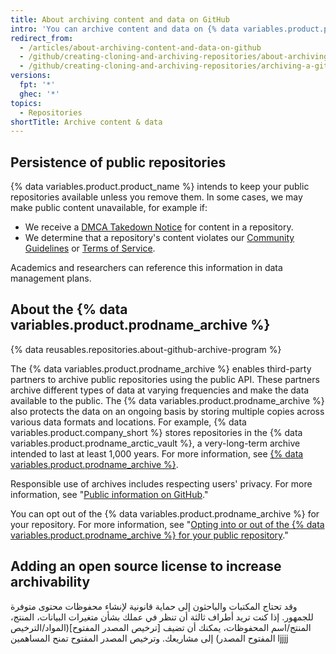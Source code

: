 ```yaml
---
title: About archiving content and data on GitHub
intro: 'You can archive content and data on {% data variables.product.product_name %} for other people to view and reference.'
redirect_from:
  - /articles/about-archiving-content-and-data-on-github
  - /github/creating-cloning-and-archiving-repositories/about-archiving-content-and-data-on-github
  - /github/creating-cloning-and-archiving-repositories/archiving-a-github-repository/about-archiving-content-and-data-on-github
versions:
  fpt: '*'
  ghec: '*'
topics:
  - Repositories
shortTitle: Archive content & data
---
```

## Persistence of public repositories

{% data variables.product.product_name %} intends to keep your public repositories available unless you remove them. In some cases, we may make public content unavailable, for example if:

- We receive a [DMCA Takedown Notice](/free-pro-team@latest/github/site-policy/dmca-takedown-policy) for content in a repository.
- We determine that a repository's content violates our [Community Guidelines](/free-pro-team@latest/github/site-policy/github-community-guidelines) or [Terms of Service](/free-pro-team@latest/github/site-policy/github-terms-of-service).

Academics and researchers can reference this information in data management plans.

## About the {% data variables.product.prodname_archive %}

{% data reusables.repositories.about-github-archive-program %}

The {% data variables.product.prodname_archive %} enables third-party partners to archive public repositories using the public API. These partners archive different types of data at varying frequencies and make the data available to the public. The {% data variables.product.prodname_archive %} also protects the data on an ongoing basis by storing multiple copies across various data formats and locations. For example, {% data variables.product.company_short %} stores repositories in the {% data variables.product.prodname_arctic_vault %}, a very-long-term archive intended to last at least 1,000 years. For more information, see [{% data variables.product.prodname_archive %}](https://archiveprogram.github.com/).

Responsible use of archives includes respecting users' privacy. For more information, see "[Public information on GitHub](/free-pro-team@latest/github/site-policy/github-privacy-statement#public-information-on-github)."

You can opt out of the {% data variables.product.prodname_archive %} for your repository. For more information, see "[Opting into or out of the {% data variables.product.prodname_archive %} for your public repository](/github/understanding-how-github-uses-and-protects-your-data/opting-into-or-out-of-the-github-archive-program-for-your-public-repository)."

## Adding an open source license to increase archivability

وقد تحتاج المكتبات والباحثون إلى حماية قانونية لإنشاء محفوظات محتوى متوفرة للجمهور. إذا كنت تريد أطراف ثالثة أن تنظر في عملك بشأن متغيرات البيانات، المنتج، المنتج/اسم المحفوظات، يمكنك أن تضيف [ترخيص المصدر المفتوح](المواد/الترخيص المفتوح المصدر) إلى مشاريعك. وترخيص المصدر المفتوح تمنح المساهمين ljjjj
